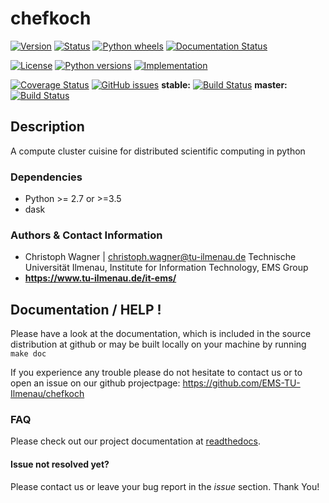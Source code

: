 # chefkoch
[![Version](https://img.shields.io/pypi/v/chefkoch.svg)](https://pypi.python.org/pypi/chefkoch)
[![Status](https://img.shields.io/pypi/status/chefkoch.svg)](https://pypi.python.org/pypi/chefkoch)
[![Python wheels](https://img.shields.io/pypi/wheel/chefkoch.svg)](https://pypi.python.org/pypi/chefkoch)
[![Documentation Status](https://readthedocs.org/projects/chefkoch/badge/?version=latest)](http://chefkoch.readthedocs.io/en/latest/?badge=latest)

[![License](https://img.shields.io/pypi/l/chefkoch.svg)](https://pypi.python.org/pypi/chefkoch)
[![Python versions](https://img.shields.io/pypi/pyversions/chefkoch.svg)](https://pypi.python.org/pypi/chefkoch)
[![Implementation](https://img.shields.io/pypi/implementation/chefkoch.svg)](https://pypi.python.org/pypi/chefkoch)

[![Coverage Status](https://coveralls.io/repos/github/EMS-TU-Ilmenau/chefkoch/badge.svg?branch=master)](https://coveralls.io/github/EMS-TU-Ilmenau/chefkoch?branch=master)
[![GitHub issues](https://img.shields.io/github/issues/EMS-TU-Ilmenau/chefkoch.svg)](https://github.com/EMS-TU-Ilmenau/chefkoch/issues)
**stable:** [![Build Status](https://www.travis-ci.org/EMS-TU-Ilmenau/chefkoch.svg?branch=stable)](https://www.travis-ci.org/EMS-TU-Ilmenau/chefkoch) **master:** [![Build Status](https://www.travis-ci.org/EMS-TU-Ilmenau/chefkoch.svg?branch=master)](https://www.travis-ci.org/EMS-TU-Ilmenau/chefkoch)

## Description
A compute cluster cuisine for distributed scientific computing in python

### Dependencies
- Python >= 2.7 or >=3.5
- dask 

### Authors & Contact Information
- Christoph Wagner | christoph.wagner@tu-ilmenau.de
  Technische Universität Ilmenau, Institute for Information Technology, EMS Group
- **<https://www.tu-ilmenau.de/it-ems/>**

## Documentation / HELP !
Please have a look at the documentation, which is included in the source
distribution at github or may be built locally on your machine by running
    `make doc`

If you experience any trouble please do not hesitate to contact us or to open
an issue on our github projectpage: https://github.com/EMS-TU-Ilmenau/chefkoch

### FAQ

Please check out our project documentation at [readthedocs](https://chefkoch.readthedocs.io/).

#### Issue not resolved yet?
Please contact us or leave your bug report in the *issue* section. Thank You!
